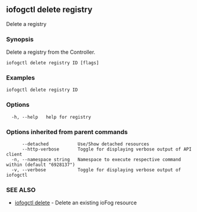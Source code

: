 ## iofogctl delete registry

Delete a registry

### Synopsis

Delete a registry from the Controller.

```
iofogctl delete registry ID [flags]
```

### Examples

```
iofogctl delete registry ID
```

### Options

```
  -h, --help   help for registry
```

### Options inherited from parent commands

```
      --detached           Use/Show detached resources
      --http-verbose       Toggle for displaying verbose output of API client
  -n, --namespace string   Namespace to execute respective command within (default "6928137")
  -v, --verbose            Toggle for displaying verbose output of iofogctl
```

### SEE ALSO

* [iofogctl delete](iofogctl_delete.md)	 - Delete an existing ioFog resource



